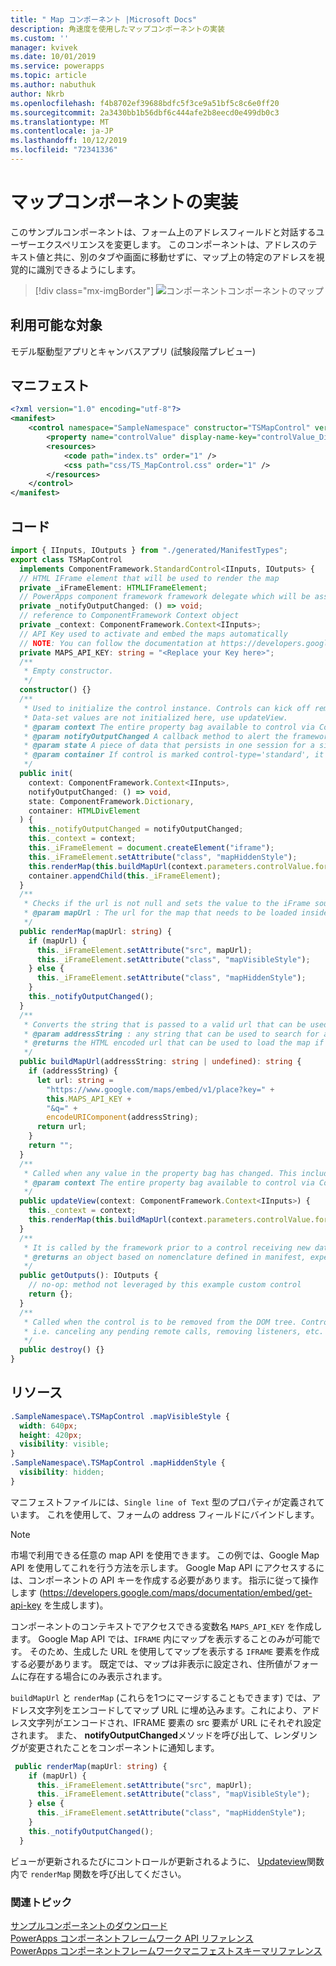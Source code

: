 ```yaml
---
title: " Map コンポーネント |Microsoft Docs"
description: 角速度を使用したマップコンポーネントの実装
ms.custom: ''
manager: kvivek
ms.date: 10/01/2019
ms.service: powerapps
ms.topic: article
ms.author: nabuthuk
author: Nkrb
ms.openlocfilehash: f4b8702ef39688bdfc5f3ce9a51bf5c8c6e0ff20
ms.sourcegitcommit: 2a3430bb1b56dbf6c444afe2b8eecd0e499db0c3
ms.translationtype: MT
ms.contentlocale: ja-JP
ms.lasthandoff: 10/12/2019
ms.locfileid: "72341336"
---
```

# <a name="implementing-map-component"></a>マップコンポーネントの実装

このサンプルコンポーネントは、フォーム上のアドレスフィールドと対話するユーザーエクスペリエンスを変更します。 このコンポーネントは、アドレスのテキスト値と共に、別のタブや画面に移動せずに、マップ上の特定のアドレスを視覚的に識別できるようにします。 

> [!div class="mx-imgBorder"]
> ![コンポーネント](../media/map-control.png "マップ")コンポーネントのマップ

## <a name="available-for"></a>利用可能な対象 

モデル駆動型アプリとキャンバスアプリ (試験段階プレビュー) 

## <a name="manifest"></a>マニフェスト

```xml
<?xml version="1.0" encoding="utf-8"?>
<manifest>
    <control namespace="SampleNamespace" constructor="TSMapControl" version="1.0.0" display-name-key="TS_MapControl_Display_Key" description-key="TS_MapControl_Desc_Key" control-type="standard">
        <property name="controlValue" display-name-key="controlValue_Display_Key" description-key="controlValue_Desc_Key" of-type="SingleLine.Text" usage="bound" required="true" />
        <resources>
            <code path="index.ts" order="1" />
            <css path="css/TS_MapControl.css" order="1" />
        </resources>
    </control>
</manifest>
```

## <a name="code"></a>コード 

```TypeScript
import { IInputs, IOutputs } from "./generated/ManifestTypes";
export class TSMapControl
  implements ComponentFramework.StandardControl<IInputs, IOutputs> {
  // HTML IFrame element that will be used to render the map
  private _iFrameElement: HTMLIFrameElement;
  // PowerApps component framework framework delegate which will be assigned to this object which would be called whenever an update happens.
  private _notifyOutputChanged: () => void;
  // reference to ComponentFramework Context object
  private _context: ComponentFramework.Context<IInputs>;
  // API Key used to activate and embed the maps automatically
  // NOTE: You can follow the documentation at https://developers.google.com/maps/documentation/embed/get-api-key to generate your own API Key
  private MAPS_API_KEY: string = "<Replace your Key here>";
  /**
   * Empty constructor.
   */
  constructor() {}
  /**
   * Used to initialize the control instance. Controls can kick off remote server calls and other initialization actions here.
   * Data-set values are not initialized here, use updateView.
   * @param context The entire property bag available to control via Context Object; It contains values as set up by the customizer mapped to property names defined in the manifest, as well as utility functions.
   * @param notifyOutputChanged A callback method to alert the framework that the control has new outputs ready to be retrieved asynchronously.
   * @param state A piece of data that persists in one session for a single user. Can be set at any point in a controls life cycle by calling 'setControlState' in the Mode interface.
   * @param container If control is marked control-type='standard', it receives an empty div element within which it can render its content.
   */
  public init(
    context: ComponentFramework.Context<IInputs>,
    notifyOutputChanged: () => void,
    state: ComponentFramework.Dictionary,
    container: HTMLDivElement
  ) {
    this._notifyOutputChanged = notifyOutputChanged;
    this._context = context;
    this._iFrameElement = document.createElement("iframe");
    this._iFrameElement.setAttribute("class", "mapHiddenStyle");
    this.renderMap(this.buildMapUrl(context.parameters.controlValue.formatted));
    container.appendChild(this._iFrameElement);
  }
  /**
   * Checks if the url is not null and sets the value to the iFrame source to be loaded inside it and then notifies the ControlFramework that the output has changed
   * @param mapUrl : The url for the map that needs to be loaded inside the iFrame.
   */
  public renderMap(mapUrl: string) {
    if (mapUrl) {
      this._iFrameElement.setAttribute("src", mapUrl);
      this._iFrameElement.setAttribute("class", "mapVisibleStyle");
    } else {
      this._iFrameElement.setAttribute("class", "mapHiddenStyle");
    }
    this._notifyOutputChanged();
  }
  /**
   * Converts the string that is passed to a valid url that can be used to render the map for the location
   * @param addressString : any string that can be used to search for a location in maps
   * @returns the HTML encoded url that can be used to load the map if the addressString is non empty string
   */
  public buildMapUrl(addressString: string | undefined): string {
    if (addressString) {
      let url: string =
        "https://www.google.com/maps/embed/v1/place?key=" +
        this.MAPS_API_KEY +
        "&q=" +
        encodeURIComponent(addressString);
      return url;
    }
    return "";
  }
  /**
   * Called when any value in the property bag has changed. This includes field values, data-sets, global values such as container height and width, offline status, control metadata values such as label, visible, etc.
   * @param context The entire property bag available to control via Context Object; It contains values as set up by the customizer mapped to names defined in the manifest, as well as utility functions
   */
  public updateView(context: ComponentFramework.Context<IInputs>) {
    this._context = context;
    this.renderMap(this.buildMapUrl(context.parameters.controlValue.formatted));
  }
  /**
   * It is called by the framework prior to a control receiving new data.
   * @returns an object based on nomenclature defined in manifest, expecting object[s] for property marked as “bound” or “output”
   */
  public getOutputs(): IOutputs {
    // no-op: method not leveraged by this example custom control
    return {};
  }
  /**
   * Called when the control is to be removed from the DOM tree. Controls should use this call for cleanup.
   * i.e. canceling any pending remote calls, removing listeners, etc.
   */
  public destroy() {}
}
```

## <a name="resources"></a>リソース

```css
.SampleNamespace\.TSMapControl .mapVisibleStyle {
  width: 640px;
  height: 420px;
  visibility: visible;
}
.SampleNamespace\.TSMapControl .mapHiddenStyle {
  visibility: hidden;
}
```

マニフェストファイルには、`Single line of Text` 型のプロパティが定義されています。 これを使用して、フォームの address フィールドにバインドします。  

> [!NOTE]
> 市場で利用できる任意の map API を使用できます。 この例では、Google Map API を使用してこれを行う方法を示します。 Google Map API にアクセスするには、コンポーネントの API キーを作成する必要があります。 指示に従って操作します (https://developers.google.com/maps/documentation/embed/get-api-key を生成します)。

コンポーネントのコンテキストでアクセスできる変数名 `MAPS_API_KEY` を作成します。
Google Map API では、`IFRAME` 内にマップを表示することのみが可能です。 そのため、生成した URL を使用してマップを表示する `IFRAME` 要素を作成する必要があります。 既定では、マップは非表示に設定され、住所値がフォームに存在する場合にのみ表示されます。

`buildMapUrl` と `renderMap` (これらを1つにマージすることもできます) では、アドレス文字列をエンコードしてマップ URL に埋め込みます。これにより、アドレス文字列がエンコードされ、IFRAME 要素の src 要素が URL にそれぞれ設定されます。 また、 **notifyOutputChanged**メソッドを呼び出して、レンダリングが変更されたことをコンポーネントに通知します。 
 
```TypeScript
 public renderMap(mapUrl: string) {
    if (mapUrl) {
      this._iFrameElement.setAttribute("src", mapUrl);
      this._iFrameElement.setAttribute("class", "mapVisibleStyle");
    } else {
      this._iFrameElement.setAttribute("class", "mapHiddenStyle");
    }
    this._notifyOutputChanged();
  }
```

ビューが更新されるたびにコントロールが更新されるように、 [Updateview](../reference/control/updateview.md)関数内で `renderMap` 関数を呼び出してください。 

### <a name="related-topics"></a>関連トピック

[サンプルコンポーネントのダウンロード](https://go.microsoft.com/fwlink/?linkid=2088525)<br/>
[PowerApps コンポーネントフレームワーク API リファレンス](../reference/index.md)<br/>
[PowerApps コンポーネントフレームワークマニフェストスキーマリファレンス](../manifest-schema-reference/index.md)